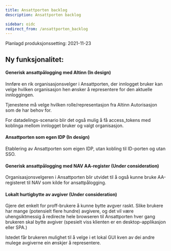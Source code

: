 ```yaml
---
title: Ansattporten backlog
description: Ansattporten backlog

sidebar: oidc
redirect_from: /ansattporten_backlog
---
```





Planlagd produksjonssetting: 2021-11-23

## Ny funksjonalitet:


#### Generisk ansattpålogging med Altinn (In design)

Innføre en rik organisasjonsvelger i Ansattporten, der innlogget bruker kan velge hvilken organisasjon hen ønsker å representere for den aktuelle innloggingen.

Tjenestene må velge hvilken rolle/representasjon fra Altinn Autorisasjon som de har behov for.

For datadelings-scenario blir det også mulig å få access\_tokens med koblinga mellom innlogget bruker og valgt organisasjon.




#### Ansattporten som egen IDP (In design)

Etablering av Ansattporten som eigen IDP, utan kobling til ID-porten og utan SSO.




#### Generisk ansattpålogging med NAV AA-register (Under consideration)

Organisasjonsvelgeren i Ansattporten blir utvidet til å også kunne bruke AA-registeret til NAV som kilde for ansattpålogging.




#### Lokalt hurtigbytte av avgiver (Under consideration)

Gjere det enkelt for proff-brukere å kunne bytte avgver raskt. Slike brukere har mange (potensielt flere hundre) avgivere, og det vil være uhengsiktmessig å redirecte hele browseren til Ansattporten hver gang brukeren skal bytte avgiver (spesielt viss klienten er en desktop-applikasjon eller SPA.)

Istedet får brukeren mulighet til å velge i et lokal GUI kven av dei andre mulege avgiverne ein ønskjer å representere.

